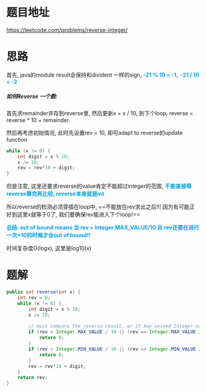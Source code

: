 # 题目地址

https://leetcode.com/problems/reverse-integer/



# 思路

首先, java的module result会保持和divident 一样的sign, <font color = grape>**-21 % 10 = -1,  -21 / 10 = -2**</font>

##### 如何Reverse 一个数:

首先求remainder并存到reverse里, 然后更新x = x / 10, 到下个loop,  reverse = reverse * 10 + remainder.

然后再考虑初始情况, 此时先设置rev = 10, 即可adapt to reverse的update function

```java
while (x != 0) {
    int digit = x % 10;
    x /= 10;
    rev = rev*10 + digit;
}
```

但是注意, 这里还要求reverse的value肯定不能超过integer的范围, <font color = grape>**不能直接等reverse算完再比较, reverse本身就是int**</font>

所以reverse的检测必须穿插在loop中, ==不能放在rev求出之后!!! 因为有可能正好到这里x就等于0了, 我们要确保rev能进入下个loop!==

<font color = grape>**总结: out of bound means 当 rev > Integer.MAX_VALUE/10 且 rev还要在进行一次*10的时候才会out of bound!!**</font>

时间复杂度O(logx), 这里是log10(x)



# 题解

```java
public int reverse(int x) {
    int rev = 0;
    while (x != 0) {
        int digit = x % 10;
        x /= 10;
        
        // must compare the reverse result, or it may exceed Integer value bound
        if (rev > Integer.MAX_VALUE / 10 || (rev == Integer.MAX_VALUE / 10 && digit > 7)) {
            return 0;
        }
        if (rev < Integer.MIN_VALUE / 10 || (rev == Integer.MIN_VALUE / 10 && digit < -8)) {
            return 0;
        }
        rev = rev*10 + digit;
    }
    return rev;
}
```

